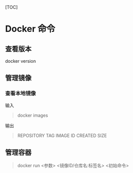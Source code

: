[TOC]

# Docker 命令

## 查看版本

docker version

## 管理镜像

### 查看本地镜像

输入

> docker images 

输出

> REPOSITORY        TAG         IMAGE ID      CREATED     SIZE

## 管理容器

> docker run <参数> <镜像ID/仓库名:标签名> <初始命令>
